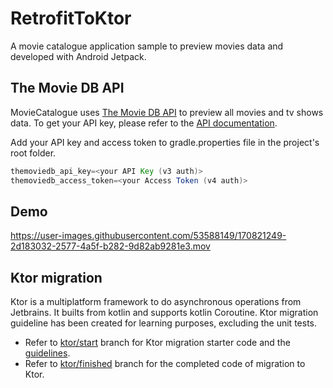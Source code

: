 # RetrofitToKtor

A movie catalogue application sample to preview movies data and developed with Android Jetpack.

## The Movie DB API

MovieCatalogue uses [The Movie DB API](https://www.themoviedb.org/) to preview all movies and tv shows data. To get your API key, please refer to the [API documentation](https://www.themoviedb.org/documentation/api).

Add your API key and access token to gradle.properties file in the project's root folder.
```gradle
themoviedb_api_key=<your API Key (v3 auth)>
themoviedb_access_token=<your Access Token (v4 auth)>
```

## Demo

https://user-images.githubusercontent.com/53588149/170821249-2d183032-2577-4a5f-b282-9d82ab9281e3.mov

## Ktor migration

Ktor is a multiplatform framework to do asynchronous operations from Jetbrains. It builts from kotlin and supports kotlin Coroutine.
Ktor migration guideline has been created for learning purposes, excluding the unit tests.
+ Refer to [ktor/start](https://github.com/syntialai/RetrofitToKtor/tree/ktor/start) branch for Ktor migration starter code and the [guidelines](https://github.com/syntialai/RetrofitToKtor/blob/ktor/start/README.md).
+ Refer to [ktor/finished](https://github.com/syntialai/RetrofitToKtor/tree/ktor/finished) branch for the completed code of migration to Ktor.
